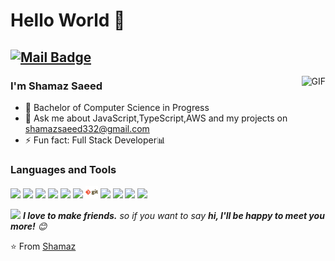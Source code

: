 # Hello World 👋
[![Mail Badge](https://img.shields.io/badge/-shamazsaeed332@gmail.com-c14438?style=flat-square&logo=Gmail&logoColor=white&link=mailto:shamazsaeed332@@gmail.com)](mailto:shamazsaeed332@@gmail.com)
---
<img align="right" alt="GIF" src="https://media.tenor.com/images/dc545e5a0f93c9b2bf1d4f0af54ebbff/tenor.gif" />

### I'm Shamaz Saeed

- 🔭 Bachelor of Computer Science in Progress
- 💬 Ask me about JavaScript,TypeScript,AWS and my projects on shamazsaeed332@gmail.com
- ⚡ Fun fact: Full Stack Developer📊

### Languages and Tools

<code><img height="20" src="https://w7.pngwing.com/pngs/1007/564/png-transparent-java-script-logo-javascript-web-development-logo-script-text-computer-programming-internet.png"></code>
<code><img height="20" src="https://www.pinclipart.com/picdir/middle/537-5374089_react-js-logo-clipart.png"></code>
<code><img height="20" src="https://upload.wikimedia.org/wikipedia/commons/thumb/4/4c/Typescript_logo_2020.svg/1200px-Typescript_logo_2020.svg.png"></code>
<code><img height="20" src="https://img2.pngio.com/nodejs-javascript-web-application-expressjs-computer-software-node-png-820_820.jpg"></code>
<code><img height="20" src="https://seeklogo.com/images/G/gatsby-logo-1A245AD37F-seeklogo.com.png"></code>
<code><img height="20" src="https://cdn.worldvectorlogo.com/logos/apollo-graphql-1.svg"></code>
<code><img height="20" src="https://raw.githubusercontent.com/github/explore/80688e429a7d4ef2fca1e82350fe8e3517d3494d/topics/git/git.png"></code>
<code><img height="20" src="https://pbs.twimg.com/profile_images/1100804485616566273/sOct-Txm.png"></code>
<code><img height="20" src="https://www.metaltoad.com/sites/default/files/styles/large_personal_photo_870x500_/public/2020-05/aws-logo-blog-header.png?itok=t4o3meiH"></code>
<code><img height="20" src="https://dbdb.io/media/logos/Fauna_Logo_blue.png"></code>
<code><img height="20" src="https://infinapps.com/wp-content/uploads/2018/10/mongodb-logo.png"></code>



<img src="https://media.giphy.com/media/LnQjpWaON8nhr21vNW/giphy.gif" width="60"> <em><b>I love to make friends.</b> so if you want to say <b>hi, I'll be happy to meet you more!</b> 😊</em>



⭐️ From [Shamaz](https://github.com/shamaz332)
